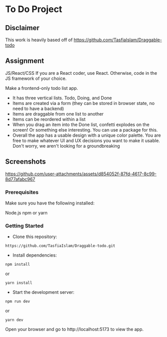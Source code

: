# To Do Project

## Disclaimer
This work is heavily based off of https://github.com/TasfiaIslam/Draggable-todo

## Assignment

JS/React/CSS
If you are a React coder, use React. Otherwise, code in the JS framework of your choice.

Make a frontend-only todo list app.
* It has three vertical lists. Todo, Doing, and Done
* Items are created via a form (they can be stored in browser state, no need to have
a backend)
* Items are draggable from one list to another
* Items can be reordered within a list
* When you drag an item into the Done list, confetti explodes on the screen! Or
something else interesting. You can use a package for this.
* Overall the app has a usable design with a unique color palette. You are free to
make whatever UI and UX decisions you want to make it usable. Don't worry, we
aren't looking for a groundbreaking

## Screenshots
https://github.com/user-attachments/assets/d854052f-87fd-4617-8c99-8d77afabc967


### Prerequisites

Make sure you have the following installed:

Node.js
npm or yarn

### Getting Started

- Clone this repository:

```shell
https://github.com/TasfiaIslam/Draggable-todo.git
```

- Install dependencies:

```shell
npm install
```

or

```shell
yarn install
```

- Start the development server:

```shell
npm run dev
```

or

```shell
yarn dev
```

Open your browser and go to http://localhost:5173 to view the app.
